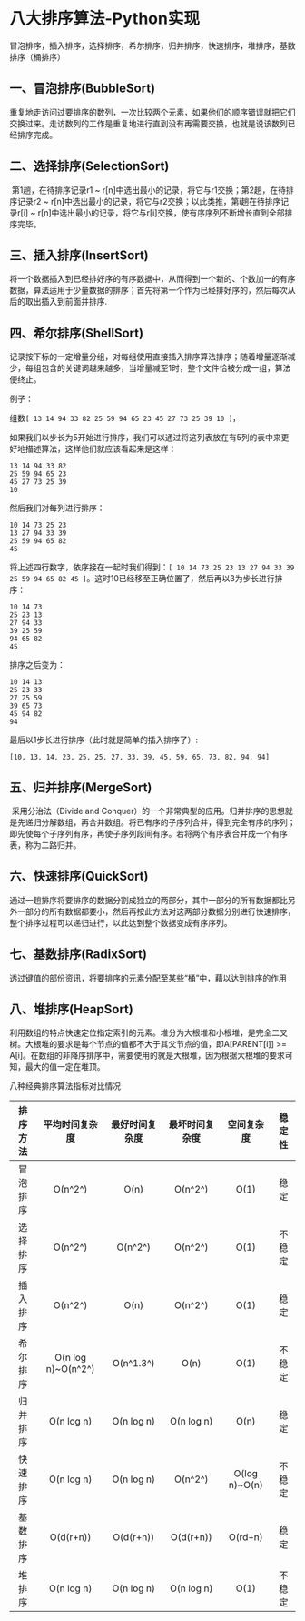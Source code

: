 #                     八大排序算法-Python实现

冒泡排序，插入排序，选择排序，希尔排序，归并排序，快速排序，堆排序，基数排序（桶排序）



## 一、冒泡排序(BubbleSort)

​	重复地走访问过要排序的数列，一次比较两个元素，如果他们的顺序错误就把它们交换过来。走访数列的工作是重复地进行直到没有再需要交换，也就是说该数列已经排序完成。



## 二、选择排序(SelectionSort)

​	第1趟，在待排序记录r1 ~ r[n]中选出最小的记录，将它与r1交换；第2趟，在待排序记录r2 ~ r[n]中选出最小的记录，将它与r2交换；以此类推，第i趟在待排序记录r[i] ~ r[n]中选出最小的记录，将它与r[i]交换，使有序序列不断增长直到全部排序完毕。



## 三、插入排序(InsertSort)

​	将一个数据插入到已经排好序的有序数据中，从而得到一个新的、个数加一的有序数据，算法适用于少量数据的排序；首先将第一个作为已经排好序的，然后每次从后的取出插入到前面并排序.



## 四、希尔排序(ShellSort)

​	记录按下标的一定增量分组，对每组使用直接插入排序算法排序；随着增量逐渐减少，每组包含的关键词越来越多，当增量减至1时，整个文件恰被分成一组，算法便终止。

例子：

​	组数`[ 13 14 94 33 82 25 59 94 65 23 45 27 73 25 39 10 ]`，

​	如果我们以步长为5开始进行排序，我们可以通过将这列表放在有5列的表中来更好地描述算法，这样他们就应该看起来是这样：

```
13 14 94 33 82
25 59 94 65 23
45 27 73 25 39
10
```

然后我们对每列进行排序：

```
10 14 73 25 23
13 27 94 33 39
25 59 94 65 82
45
```

将上述四行数字，依序接在一起时我们得到：`[ 10 14 73 25 23 13 27 94 33 39 25 59 94 65 82 45 ]`。这时10已经移至正确位置了，然后再以3为步长进行排序：

```
10 14 73
25 23 13
27 94 33
39 25 59
94 65 82
45
```

排序之后变为：

```
10 14 13
25 23 33
27 25 59
39 65 73
45 94 82
94
```

最后以1步长进行排序（此时就是简单的插入排序了）:

`[10, 13, 14, 23, 25, 25, 27, 33, 39, 45, 59, 65, 73, 82, 94, 94]`



## 五、归并排序(MergeSort)

​	采用分治法（Divide and Conquer）的一个非常典型的应用。归并排序的思想就是先递归分解数组，再合并数组。将已有序的子序列合并，得到完全有序的序列；即先使每个子序列有序，再使子序列段间有序。若将两个有序表合并成一个有序表，称为二路归并。



## 六、快速排序(QuickSort)

​	通过一趟排序将要排序的数据分割成独立的两部分，其中一部分的所有数据都比另外一部分的所有数据都要小，然后再按此方法对这两部分数据分别进行快速排序，整个排序过程可以递归进行，以此达到整个数据变成有序序列。



## 七、基数排序(RadixSort)

​	透过键值的部份资讯，将要排序的元素分配至某些“桶”中，藉以达到排序的作用



## 八、堆排序(HeapSort)

​	利用数组的特点快速定位指定索引的元素。堆分为大根堆和小根堆，是完全二叉树。大根堆的要求是每个节点的值都不大于其父节点的值，即A[PARENT[i]] >= A[i]。在数组的非降序排序中，需要使用的就是大根堆，因为根据大根堆的要求可知，最大的值一定在堆顶。



八种经典排序算法指标对比情况

| **排序方法** | **平均时间复杂度** | **最好时间复杂度** | **最坏时间复杂度** | **空间复杂度** | **稳定性** |
| :----------: | :----------------: | :----------------: | :----------------: | :------------: | :--------: |
|   冒泡排序   |      O(n^2^)       |        O(n)        |      O(n^2^)       |      O(1)      |    稳定    |
|   选择排序   |      O(n^2^)       |      O(n^2^)       |      O(n^2^)       |      O(1)      |   不稳定   |
|   插入排序   |      O(n^2^)       |        O(n)        |      O(n^2^)       |      O(1)      |    稳定    |
|   希尔排序   | O(n log n)~O(n^2^) |     O(n^1.3^)      |        O(n)        |      O(1)      |   不稳定   |
|   归并排序   |     O(n log n)     |     O(n log n)     |     O(n log n)     |      O(n)      |    稳定    |
|   快速排序   |     O(n log n)     |     O(n log n)     |      O(n^2^)       | O(log n)~O(n)  |   不稳定   |
|   基数排序   |     O(d(r+n))      |     O(d(r+n))      |     O(d(r+n))      |    O(rd+n)     |    稳定    |
|    堆排序    |     O(n log n)     |     O(n log n)     |     O(n log n)     |      O(1)      |   不稳定   |

